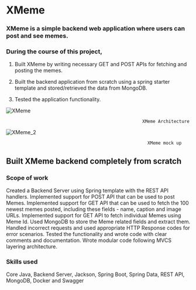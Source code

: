 
# XMeme

### XMeme is a simple backend web application where users can post and see memes.

### During the course of this project,

1. Built XMeme by writing necessary GET and POST APIs for fetching and posting the memes.

2. Built the backend application from scratch using a spring starter template and stored/retrieved the data from MongoDB.

3. Tested the application functionality.



![XMeme](https://user-images.githubusercontent.com/69622683/227966291-740933bf-db71-4177-aa6c-83be6d0b997e.png)


                                                        XMeme Architecture
                                  
                                  
                                              
![XMeme_2](https://user-images.githubusercontent.com/69622683/227966470-45e51b03-19b8-4101-957f-c03e40325015.png)


                                                          XMeme mock up



## Built XMeme backend completely from scratch

### Scope of work
Created a Backend Server using Spring template with the REST API handlers.
Implemented support for POST API that can be used to post Memes.
Implemented support for GET API that can be used to fetch the 100 newest memes posted, including these fields - name, caption and image URLs.
Implemented support for GET API to fetch individual Memes using Meme Id.
Used MongoDB to store the Meme related fields and extract them.
Handled incorrect requests and used appropriate HTTP Response codes for error scenarios.
Tested the functionality and wrote code with clear comments and documentation.
Wrote modular code following MVCS layering architecture.
### Skills used
Core Java, Backend Server, Jackson, Spring Boot, Spring Data, REST API, MongoDB, Docker and Swagger





